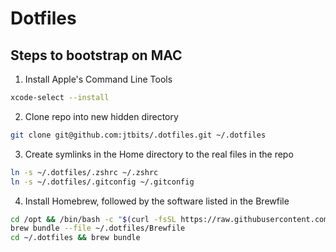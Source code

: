 # Dotfiles

## Steps to bootstrap on MAC
1) Install Apple's Command Line Tools
```sh
xcode-select --install
```
2) Clone repo into new hidden directory
```sh
git clone git@github.com:jtbits/.dotfiles.git ~/.dotfiles
```
3) Create symlinks in the Home directory to the real files in the repo
```sh
ln -s ~/.dotfiles/.zshrc ~/.zshrc
ln -s ~/.dotfiles/.gitconfig ~/.gitconfig
```
4) Install Homebrew, followed by the software listed in the Brewfile
```sh
cd /opt && /bin/bash -c "$(curl -fsSL https://raw.githubusercontent.com/Homebrew/install/HEAD/install.sh)"
brew bundle --file ~/.dotfiles/Brewfile
cd ~/.dotfiles && brew bundle
```
